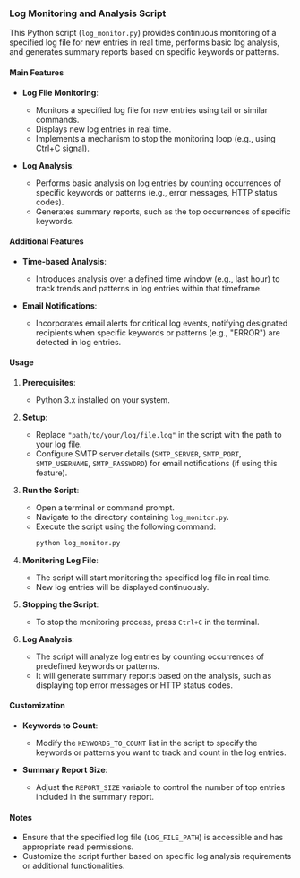 ### Log Monitoring and Analysis Script

This Python script (`log_monitor.py`) provides continuous monitoring of a specified log file for new entries in real time, performs basic log analysis, and generates summary reports based on specific keywords or patterns.

#### Main Features

- **Log File Monitoring**:
  - Monitors a specified log file for new entries using tail or similar commands.
  - Displays new log entries in real time.
  - Implements a mechanism to stop the monitoring loop (e.g., using Ctrl+C signal).

- **Log Analysis**:
  - Performs basic analysis on log entries by counting occurrences of specific keywords or patterns (e.g., error messages, HTTP status codes).
  - Generates summary reports, such as the top occurrences of specific keywords.

#### Additional Features

- **Time-based Analysis**:
  - Introduces analysis over a defined time window (e.g., last hour) to track trends and patterns in log entries within that timeframe.

- **Email Notifications**:
  - Incorporates email alerts for critical log events, notifying designated recipients when specific keywords or patterns (e.g., "ERROR") are detected in log entries.

#### Usage

1. **Prerequisites**:
   - Python 3.x installed on your system.

2. **Setup**:
   - Replace `"path/to/your/log/file.log"` in the script with the path to your log file.
   - Configure SMTP server details (`SMTP_SERVER`, `SMTP_PORT`, `SMTP_USERNAME`, `SMTP_PASSWORD`) for email notifications (if using this feature).

3. **Run the Script**:
   - Open a terminal or command prompt.
   - Navigate to the directory containing `log_monitor.py`.
   - Execute the script using the following command:
     ```bash
     python log_monitor.py
     ```

4. **Monitoring Log File**:
   - The script will start monitoring the specified log file in real time.
   - New log entries will be displayed continuously.

5. **Stopping the Script**:
   - To stop the monitoring process, press `Ctrl+C` in the terminal.

6. **Log Analysis**:
   - The script will analyze log entries by counting occurrences of predefined keywords or patterns.
   - It will generate summary reports based on the analysis, such as displaying top error messages or HTTP status codes.

#### Customization

- **Keywords to Count**:
  - Modify the `KEYWORDS_TO_COUNT` list in the script to specify the keywords or patterns you want to track and count in the log entries.

- **Summary Report Size**:
  - Adjust the `REPORT_SIZE` variable to control the number of top entries included in the summary report.

#### Notes

- Ensure that the specified log file (`LOG_FILE_PATH`) is accessible and has appropriate read permissions.
- Customize the script further based on specific log analysis requirements or additional functionalities.

